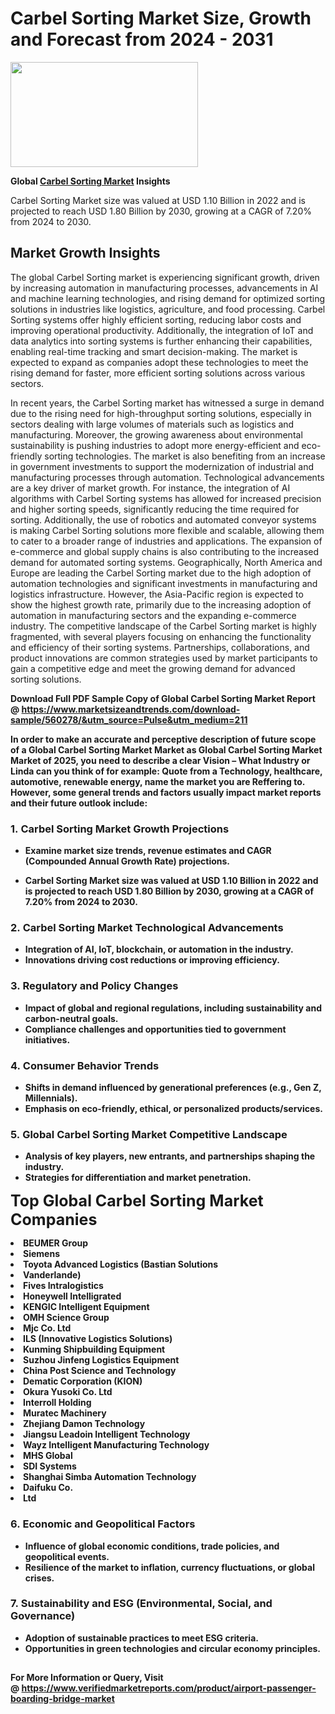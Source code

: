 <H1>Carbel Sorting Market Size, Growth and Forecast from 2024 - 2031</H1><img class="aligncenter size-medium wp-image-584254" src="https://thirdeyenews.in/wp-content/uploads/2024/09/Global-Market-Research-300x168.jpeg" alt="" width="300" height="168" /><p><strong>Global&nbsp;<a href="https://www.marketsizeandtrends.com/download-sample/560278/&amp;utm_source=Pulse&amp;utm_medium=211">Carbel Sorting Market</a> Insights</strong></p><p>Carbel Sorting Market size was valued at USD 1.10 Billion in 2022 and is projected to reach USD 1.80 Billion by 2030, growing at a CAGR of 7.20% from 2024 to 2030.</p><p><h2>Market Growth Insights</h2> <p>The global Carbel Sorting market is experiencing significant growth, driven by increasing automation in manufacturing processes, advancements in AI and machine learning technologies, and rising demand for optimized sorting solutions in industries like logistics, agriculture, and food processing. Carbel Sorting systems offer highly efficient sorting, reducing labor costs and improving operational productivity. Additionally, the integration of IoT and data analytics into sorting systems is further enhancing their capabilities, enabling real-time tracking and smart decision-making. The market is expected to expand as companies adopt these technologies to meet the rising demand for faster, more efficient sorting solutions across various sectors.</p> <p><strong></strong></p> <p>In recent years, the Carbel Sorting market has witnessed a surge in demand due to the rising need for high-throughput sorting solutions, especially in sectors dealing with large volumes of materials such as logistics and manufacturing. Moreover, the growing awareness about environmental sustainability is pushing industries to adopt more energy-efficient and eco-friendly sorting technologies. The market is also benefiting from an increase in government investments to support the modernization of industrial and manufacturing processes through automation. Technological advancements are a key driver of market growth. For instance, the integration of AI algorithms with Carbel Sorting systems has allowed for increased precision and higher sorting speeds, significantly reducing the time required for sorting. Additionally, the use of robotics and automated conveyor systems is making Carbel Sorting solutions more flexible and scalable, allowing them to cater to a broader range of industries and applications. The expansion of e-commerce and global supply chains is also contributing to the increased demand for automated sorting systems. Geographically, North America and Europe are leading the Carbel Sorting market due to the high adoption of automation technologies and significant investments in manufacturing and logistics infrastructure. However, the Asia-Pacific region is expected to show the highest growth rate, primarily due to the increasing adoption of automation in manufacturing sectors and the expanding e-commerce industry. The competitive landscape of the Carbel Sorting market is highly fragmented, with several players focusing on enhancing the functionality and efficiency of their sorting systems. Partnerships, collaborations, and product innovations are common strategies used by market participants to gain a competitive edge and meet the growing demand for advanced sorting solutions.</p> <p><strong></p><p><span class=""><strong>Download Full PDF Sample Copy of Global Carbel Sorting Market Report</strong> @ <a href="https://www.marketsizeandtrends.com/download-sample/560278/&amp;utm_source=Pulse&amp;utm_medium=211" target="_blank">https://www.marketsizeandtrends.com/download-sample/560278/&amp;utm_source=Pulse&amp;utm_medium=211</a></span></p><p>In order to make an accurate and perceptive description of future scope of a Global&nbsp;Carbel Sorting Market Market as Global&nbsp;Carbel Sorting Market Market of 2025, you need to describe a clear Vision &ndash; What Industry or Linda can you think of for example: Quote from a Technology, healthcare, automotive, renewable energy, name the market you are Reffering to. However, some general trends and factors usually impact market reports and their future outlook include:</p><h3>1.&nbsp;<strong>Carbel Sorting Market Growth Projections</strong></h3><ul><li>Examine market size trends, revenue estimates and CAGR (Compounded Annual Growth Rate) projections.</li><li><p>Carbel Sorting Market size was valued at USD 1.10 Billion in 2022 and is projected to reach USD 1.80 Billion by 2030, growing at a CAGR of 7.20% from 2024 to 2030.</p></li></ul><h3>2.&nbsp;<strong>Carbel Sorting Market Technological Advancements</strong></h3><ul><li>Integration of AI, IoT, blockchain, or automation in the industry.</li><li>Innovations driving cost reductions or improving efficiency.</li></ul><h3>3.&nbsp;<strong>Regulatory and Policy Changes</strong></h3><ul><li>Impact of global and regional regulations, including sustainability and carbon-neutral goals.</li><li>Compliance challenges and opportunities tied to government initiatives.</li></ul><h3>4.&nbsp;<strong>Consumer Behavior Trends</strong></h3><ul><li>Shifts in demand influenced by generational preferences (e.g., Gen Z, Millennials).</li><li>Emphasis on eco-friendly, ethical, or personalized products/services.</li></ul><h3>5.&nbsp;<strong>Global Carbel Sorting Market Competitive Landscape</strong></h3><ul><li>Analysis of key players, new entrants, and partnerships shaping the industry.</li><li>Strategies for differentiation and market penetration.</li></ul><p data-pm-slice="1 1 []"><span style="color: inherit; font-family: inherit; font-size: 25px;">Top Global Carbel Sorting Market Companies</span></p><div class="" data-test-id=""><p><li>BEUMER Group</li><li> Siemens</li><li> Toyota Advanced Logistics (Bastian Solutions</li><li> Vanderlande)</li><li> Fives Intralogistics</li><li> Honeywell Intelligrated</li><li> KENGIC Intelligent Equipment</li><li> OMH Science Group</li><li> Mjc Co. Ltd</li><li> ILS (Innovative Logistics Solutions)</li><li> Kunming Shipbuilding Equipment</li><li> Suzhou Jinfeng Logistics Equipment</li><li> China Post Science and Technology</li><li> Dematic Corporation (KION)</li><li> Okura Yusoki Co. Ltd</li><li> Interroll Holding</li><li> Muratec Machinery</li><li> Zhejiang Damon Technology</li><li> Jiangsu Leadoin Intelligent Technology</li><li> Wayz Intelligent Manufacturing Technology</li><li> MHS Global</li><li> SDI Systems</li><li> Shanghai Simba Automation Technology</li><li> Daifuku Co.</li><li>Ltd</li></p></div><h3>6.&nbsp;<strong>Economic and Geopolitical Factors</strong></h3><ul><li>Influence of global economic conditions, trade policies, and geopolitical events.</li><li>Resilience of the market to inflation, currency fluctuations, or global crises.</li></ul><h3>7.&nbsp;<strong>Sustainability and ESG (Environmental, Social, and Governance)</strong></h3><ul><li>Adoption of sustainable practices to meet ESG criteria.</li><li>Opportunities in green technologies and circular economy principles.</li></ul><h2><strong style="font-size: 14px;">For More Information or Query, Visit @&nbsp;</strong><a style="background-color: #ffffff; font-size: 14px;" href="https://www.marketsizeandtrends.com/report/carbel-sorting-market/" target="_blank">https://www.verifiedmarketreports.com/product/airport-passenger-boarding-bridge-market</a></h2>
